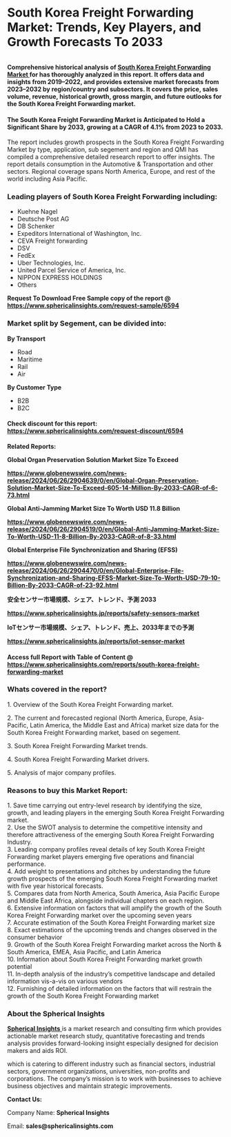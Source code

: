 <h1 class="graf graf--h3">South Korea Freight Forwarding Market: Trends, Key Players, and Growth Forecasts To&nbsp;2033</h1>
<figure class="graf graf--figure"><img class="graf-image" src="https://cdn-images-1.medium.com/max/1200/1*zMuf1EzXlRU2JIfcvNPikQ.jpeg" alt="" data-image-id="1*zMuf1EzXlRU2JIfcvNPikQ.jpeg" data-width="900" data-height="600" /></figure>
<p class="graf graf--p"><strong class="markup--strong markup--p-strong">Comprehensive historical analysis of </strong><a class="markup--anchor markup--p-anchor" href="https://www.sphericalinsights.com/reports/south-korea-freight-forwarding-market" target="_blank" rel="noopener" data-href="https://www.sphericalinsights.com/reports/south-korea-freight-forwarding-market"><strong class="markup--strong markup--p-strong">South Korea Freight Forwarding Market </strong></a><strong class="markup--strong markup--p-strong">for has thoroughly analyzed in this report. It offers data and insights from 2019&ndash;2022, and provides extensive market forecasts from 2023&ndash;2032 by region/country and subsectors. It covers the price, sales volume, revenue, historical growth, gross margin, and future outlooks for the South Korea Freight Forwarding market.</strong></p>
<h4 class="graf graf--h4">The South Korea Freight Forwarding Market is Anticipated to Hold a Significant Share by 2033, growing at a CAGR of 4.1% from 2023 to&nbsp;2033.</h4>
<p class="graf graf--p">The report includes growth prospects in the South Korea Freight Forwarding Market by type, application, sub segement and region and QMI has compiled a comprehensive detailed research report to offer insights. The report details consumption in the Automotive &amp; Transportation and other sectors. Regional coverage spans North America, Europe, and rest of the world including Asia Pacific.</p>
<h3 class="graf graf--h3">Leading players of South Korea Freight Forwarding including:</h3>
<ul class="postList">
<li class="graf graf--li">Kuehne Nagel</li>
<li class="graf graf--li">Deutsche Post AG</li>
<li class="graf graf--li">DB Schenker</li>
<li class="graf graf--li">Expeditors International of Washington, Inc.</li>
<li class="graf graf--li">CEVA Freight forwarding</li>
<li class="graf graf--li">DSV</li>
<li class="graf graf--li">FedEx</li>
<li class="graf graf--li">Uber Technologies, Inc.</li>
<li class="graf graf--li">United Parcel Service of America, Inc.</li>
<li class="graf graf--li">NIPPON EXPRESS HOLDINGS</li>
<li class="graf graf--li">Others</li>
</ul>
<p class="graf graf--p"><strong class="markup--strong markup--p-strong">Request To Download Free Sample copy of the report @ </strong><a class="markup--anchor markup--p-anchor" href="https://www.sphericalinsights.com/request-sample/6594" target="_blank" rel="noopener" data-href="https://www.sphericalinsights.com/request-sample/6594"><strong class="markup--strong markup--p-strong">https://www.sphericalinsights.com/request-sample/6594</strong></a></p>
<h3 class="graf graf--h3">Market split by Segement, can be divided&nbsp;into:</h3>
<p class="graf graf--p"><strong class="markup--strong markup--p-strong">By Transport</strong></p>
<ul class="postList">
<li class="graf graf--li">Road</li>
<li class="graf graf--li">Maritime</li>
<li class="graf graf--li">Rail</li>
<li class="graf graf--li">Air</li>
</ul>
<p class="graf graf--p"><strong class="markup--strong markup--p-strong">By Customer Type</strong></p>
<ul class="postList">
<li class="graf graf--li">B2B</li>
<li class="graf graf--li">B2C</li>
</ul>
<h4 class="graf graf--h4">Check discount for this report: <a class="markup--anchor markup--h4-anchor" href="https://www.sphericalinsights.com/request-discount/6594" target="_blank" rel="noopener" data-href="https://www.sphericalinsights.com/request-discount/6594">https://www.sphericalinsights.com/request-discount/6594</a></h4>
<p class="graf graf--p"><strong class="markup--strong markup--p-strong">Related Reports:</strong></p>
<p class="graf graf--p"><strong class="markup--strong markup--p-strong">Global Organ Preservation Solution Market Size To Exceed</strong></p>
<p class="graf graf--p"><a class="markup--anchor markup--p-anchor" href="https://www.globenewswire.com/news-release/2024/06/26/2904639/0/en/Global-Organ-Preservation-Solution-Market-Size-To-Exceed-605-14-Million-By-2033-CAGR-of-6-73.html" target="_blank" rel="noopener" data-href="https://www.globenewswire.com/news-release/2024/06/26/2904639/0/en/Global-Organ-Preservation-Solution-Market-Size-To-Exceed-605-14-Million-By-2033-CAGR-of-6-73.html"><strong class="markup--strong markup--p-strong">https://www.globenewswire.com/news-release/2024/06/26/2904639/0/en/Global-Organ-Preservation-Solution-Market-Size-To-Exceed-605-14-Million-By-2033-CAGR-of-6-73.html</strong></a></p>
<p class="graf graf--p"><strong class="markup--strong markup--p-strong">Global Anti-Jamming Market Size To Worth USD 11.8 Billion</strong></p>
<p class="graf graf--p"><a class="markup--anchor markup--p-anchor" href="https://www.globenewswire.com/news-release/2024/06/26/2904519/0/en/Global-Anti-Jamming-Market-Size-To-Worth-USD-11-8-Billion-By-2033-CAGR-of-8-33.html" target="_blank" rel="noopener" data-href="https://www.globenewswire.com/news-release/2024/06/26/2904519/0/en/Global-Anti-Jamming-Market-Size-To-Worth-USD-11-8-Billion-By-2033-CAGR-of-8-33.html"><strong class="markup--strong markup--p-strong">https://www.globenewswire.com/news-release/2024/06/26/2904519/0/en/Global-Anti-Jamming-Market-Size-To-Worth-USD-11-8-Billion-By-2033-CAGR-of-8-33.html</strong></a></p>
<p class="graf graf--p"><strong class="markup--strong markup--p-strong">Global Enterprise File Synchronization and Sharing (EFSS)</strong></p>
<p class="graf graf--p"><a class="markup--anchor markup--p-anchor" href="https://www.globenewswire.com/news-release/2024/06/26/2904470/0/en/Global-Enterprise-File-Synchronization-and-Sharing-EFSS-Market-Size-To-Worth-USD-79-10-Billion-By-2033-CAGR-of-23-92.html" target="_blank" rel="noopener" data-href="https://www.globenewswire.com/news-release/2024/06/26/2904470/0/en/Global-Enterprise-File-Synchronization-and-Sharing-EFSS-Market-Size-To-Worth-USD-79-10-Billion-By-2033-CAGR-of-23-92.html"><strong class="markup--strong markup--p-strong">https://www.globenewswire.com/news-release/2024/06/26/2904470/0/en/Global-Enterprise-File-Synchronization-and-Sharing-EFSS-Market-Size-To-Worth-USD-79-10-Billion-By-2033-CAGR-of-23-92.html</strong></a></p>
<p class="graf graf--p"><strong class="markup--strong markup--p-strong">安全センサー市場規模、シェア、トレンド、予測 2033</strong></p>
<p class="graf graf--p"><a class="markup--anchor markup--p-anchor" href="https://www.sphericalinsights.jp/reports/safety-sensors-market" target="_blank" rel="noopener" data-href="https://www.sphericalinsights.jp/reports/safety-sensors-market"><strong class="markup--strong markup--p-strong">https://www.sphericalinsights.jp/reports/safety-sensors-market</strong></a></p>
<p class="graf graf--p"><strong class="markup--strong markup--p-strong">IoTセンサー市場規模、シェア、トレンド、売上、2033年までの予測</strong></p>
<p class="graf graf--p"><a class="markup--anchor markup--p-anchor" href="https://www.sphericalinsights.jp/reports/iot-sensor-market" target="_blank" rel="noopener" data-href="https://www.sphericalinsights.jp/reports/iot-sensor-market"><strong class="markup--strong markup--p-strong">https://www.sphericalinsights.jp/reports/iot-sensor-market</strong></a></p>
<h4 class="graf graf--h4">Access full Report with Table of Content @ <a class="markup--anchor markup--h4-anchor" href="https://www.sphericalinsights.com/reports/south-korea-freight-forwarding-market" target="_blank" rel="noopener" data-href="https://www.sphericalinsights.com/reports/south-korea-freight-forwarding-market">https://www.sphericalinsights.com/reports/south-korea-freight-forwarding-market</a></h4>
<h3 class="graf graf--h3">Whats covered in the&nbsp;report?</h3>
<p class="graf graf--p">1. Overview of the South Korea Freight Forwarding market.</p>
<p class="graf graf--p">2. The current and forecasted regional (North America, Europe, Asia-Pacific, Latin America, the Middle East and Africa) market size data for the South Korea Freight Forwarding market, based on segement.</p>
<p class="graf graf--p">3. South Korea Freight Forwarding Market trends.</p>
<p class="graf graf--p">4. South Korea Freight Forwarding Market drivers.</p>
<p class="graf graf--p">5. Analysis of major company profiles.</p>
<h3 class="graf graf--h3">Reasons to buy this Market&nbsp;Report:</h3>
<p class="graf graf--p">1. Save time carrying out entry-level research by identifying the size, growth, and leading players in the emerging South Korea Freight Forwarding market.<br />2. Use the SWOT analysis to determine the competitive intensity and therefore attractiveness of the emerging South Korea Freight Forwarding Industry.<br />3. Leading company profiles reveal details of key South Korea Freight Forwarding market players emerging five operations and financial performance.<br />4. Add weight to presentations and pitches by understanding the future growth prospects of the emerging South Korea Freight Forwarding market with five year historical forecasts.<br />5. Compares data from North America, South America, Asia Pacific Europe and Middle East Africa, alongside individual chapters on each region.<br />6. Extensive information on factors that will amplify the growth of the South Korea Freight Forwarding market over the upcoming seven years<br />7. Accurate estimation of the South Korea Freight Forwarding market size<br />8. Exact estimations of the upcoming trends and changes observed in the consumer behavior<br />9. Growth of the South Korea Freight Forwarding market across the North &amp; South America, EMEA, Asia Pacific, and Latin America<br />10. Information about South Korea Freight Forwarding market growth potential<br />11. In-depth analysis of the industry&rsquo;s competitive landscape and detailed information vis-a-vis on various vendors<br />12. Furnishing of detailed information on the factors that will restrain the growth of the South Korea Freight Forwarding market</p>
<h3 class="graf graf--h3">About the Spherical Insights</h3>
<p class="graf graf--p"><a class="markup--anchor markup--p-anchor" href="https://www.sphericalinsights.com/" target="_blank" rel="noopener" data-href="https://www.sphericalinsights.com/"><strong class="markup--strong markup--p-strong">Spherical Insights</strong> </a>is a market research and consulting firm which provides actionable market research study, quantitative forecasting and trends analysis provides forward-looking insight especially designed for decision makers and aids ROI.</p>
<p class="graf graf--p">which is catering to different industry such as financial sectors, industrial sectors, government organizations, universities, non-profits and corporations. The company&rsquo;s mission is to work with businesses to achieve business objectives and maintain strategic improvements.</p>
<p class="graf graf--p"><strong class="markup--strong markup--p-strong">Contact Us:</strong></p>
<p class="graf graf--p">Company Name: <strong class="markup--strong markup--p-strong">Spherical Insights</strong></p>
<p class="graf graf--p">Email: <strong class="markup--strong markup--p-strong">sales@sphericalinsights.com</strong></p>
<p class="graf graf--p graf--empty">&nbsp;</p>
